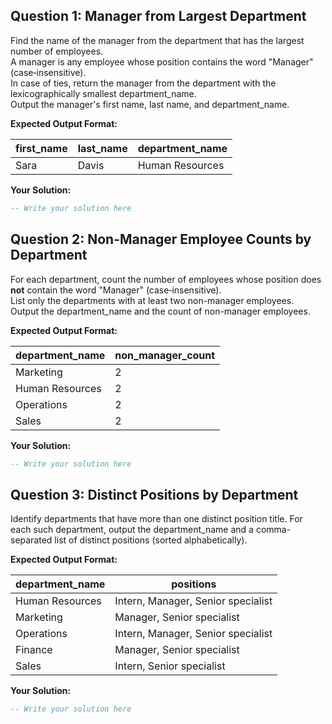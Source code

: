 ## Question 1: Manager from Largest Department
Find the name of the manager from the department that has the largest number of employees.  
A manager is any employee whose position contains the word "Manager" (case‐insensitive).  
In case of ties, return the manager from the department with the lexicographically smallest department_name.  
Output the manager's first name, last name, and department_name.

**Expected Output Format:**

| first_name | last_name | department_name   |
| ---------- | --------- | ----------------- |
| Sara       | Davis     | Human Resources   |

**Your Solution:**
```sql
-- Write your solution here
```

## Question 2: Non-Manager Employee Counts by Department
For each department, count the number of employees whose position does **not** contain the word "Manager" (case‐insensitive).  
List only the departments with at least two non-manager employees.  
Output the department_name and the count of non-manager employees.

**Expected Output Format:**

| department_name   | non_manager_count |
| ----------------- | ----------------- |
| Marketing         | 2                 |
| Human Resources   | 2                 |
| Operations        | 2                 |
| Sales             | 2                 |

**Your Solution:**
```sql
-- Write your solution here
```

## Question 3: Distinct Positions by Department
Identify departments that have more than one distinct position title. For each such department, output the department_name and a comma-separated list of distinct positions (sorted alphabetically).

**Expected Output Format:**

| department_name   | positions                                   |
| ----------------- | ------------------------------------------- |
| Human Resources   | Intern, Manager, Senior specialist          |
| Marketing         | Manager, Senior specialist                  |
| Operations        | Intern, Manager, Senior specialist          |
| Finance           | Manager, Senior specialist                  |
| Sales             | Intern, Senior specialist                   |

**Your Solution:**
```sql
-- Write your solution here
```